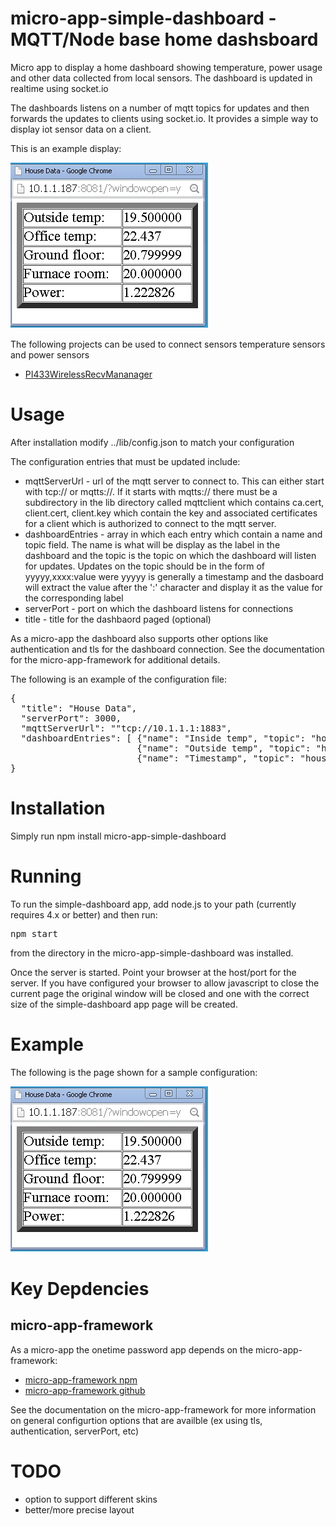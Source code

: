 # micro-app-simple-dashboard - MQTT/Node base home dashsboard

Micro app to display a home dashboard showing temperature, power
usage and other data collected from local sensors. The dashboard is updated
in realtime using socket.io

The dashboards listens on a number of mqtt topics for updates and then
forwards the updates to clients using socket.io.  It provides a simple way
to display iot sensor data on a client.

This is an example display:

![picture of dashboard main window](pictures/dashboard_main_window.jpg?raw=true)

The following projects can be used to connect sensors temperature
sensors and power sensors

* [PI433WirelessRecvMananager](https://github.com/mhdawson/PI433WirelessRecvManager)

# Usage

After installation modify ../lib/config.json to match your configuration

The configuration entries that must be updated include:

* mqttServerUrl - url of the mqtt server to connect to.  This can either start
  with tcp:// or mqtts://. If it starts with mqtts://  there must be a subdirectory
  in the lib directory called mqttclient which contains ca.cert, client.cert,
  client.key which contain the key and associated certificates for a client
  which is authorized to connect to the mqtt server.
* dashboardEntries - array in which each entry  which contain a name and topic field.
  The name is what will be display as the label in the dashboard and the topic
  is the topic on which the dashboard will listen for updates.  Updates on the
  topic should be in the form of yyyyy,xxxx:value were yyyyy is generally a
  timestamp and the dasboard will extract the value after the ':' character and
  display it as the value for the corresponding label
* serverPort - port on which the dashboard listens for connections
* title - title for the dashbaord paged (optional)

As a micro-app the dashboard also supports other options like authentication and
tls for the dashboard connection.  See the documentation for the micro-app-framework
for additional details.

The following is an example of the configuration file:

<PRE>
{
  "title": "House Data",
  "serverPort": 3000,
  "mqttServerUrl": ""tcp://10.1.1.1:1883",
  "dashboardEntries": [ {"name": "Inside temp", "topic": "house/temp2"},
                        {"name": "Outside temp", "topic": "house/lacrossTX141/20/temp"},
                        {"name": "Timestamp", "topic": "house/time"} ]
}
</PRE>

# Installation

Simply run npm install micro-app-simple-dashboard

# Running

To run the simple-dashboard app, add node.js to your path (currently requires 4.x or better) and
then run:

<PRE>
npm start
</PRE>

from the directory in the micro-app-simple-dashboard was installed.

Once the server is started. Point your browser at the host/port for the server.
If you have configured your browser to allow javascript to close the current page
the original window will be closed and one with the correct size of the
simple-dashboard app page will be created.


# Example

The following is the page shown for a sample configuration:

![picture of dashboard main window](pictures/dashboard_main_window.jpg?raw=true)

# Key Depdencies

## micro-app-framework
As a micro-app the onetime password app depends on the micro-app-framework:

* [micro-app-framework npm](https://www.npmjs.com/package/micro-app-framework)
* [micro-app-framework github](https://github.com/mhdawson/micro-app-framework)

See the documentation on the micro-app-framework for more information on general
configurtion options that are availble (ex using tls, authentication, serverPort, etc)

# TODO
* option to support different skins
* better/more precise layout

